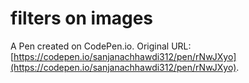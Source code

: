 # filters on images

A Pen created on CodePen.io. Original URL: [https://codepen.io/sanjanachhawdi312/pen/rNwJXyo](https://codepen.io/sanjanachhawdi312/pen/rNwJXyo).

